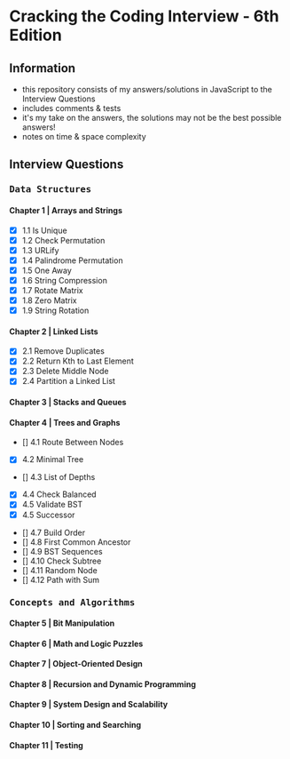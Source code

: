# Cracking the Coding Interview - 6th Edition

## Information

- this repository consists of my answers/solutions in JavaScript to the Interview Questions
- includes comments & tests
- it's my take on the answers, the solutions may not be the best possible answers!
- notes on time & space complexity

## Interview Questions

### <kbd>Data Structures</kbd>

#### Chapter 1 | Arrays and Strings

- [x] 1.1 Is Unique
- [x] 1.2 Check Permutation
- [x] 1.3 URLify
- [x] 1.4 Palindrome Permutation
- [x] 1.5 One Away
- [x] 1.6 String Compression
- [x] 1.7 Rotate Matrix
- [x] 1.8 Zero Matrix
- [x] 1.9 String Rotation

#### Chapter 2 | Linked Lists

- [x] 2.1 Remove Duplicates
- [x] 2.2 Return Kth to Last Element
- [x] 2.3 Delete Middle Node
- [x] 2.4 Partition a Linked List

#### Chapter 3 | Stacks and Queues

#### Chapter 4 | Trees and Graphs

- [] 4.1 Route Between Nodes
- [x] 4.2 Minimal Tree
- [] 4.3 List of Depths
- [x] 4.4 Check Balanced
- [x] 4.5 Validate BST
- [x] 4.5 Successor
- [] 4.7 Build Order
- [] 4.8 First Common Ancestor
- [] 4.9 BST Sequences
- [] 4.10 Check Subtree
- [] 4.11 Random Node
- [] 4.12 Path with Sum

### <kbd>Concepts and Algorithms</kbd>

#### Chapter 5 | Bit Manipulation

#### Chapter 6 | Math and Logic Puzzles

#### Chapter 7 | Object-Oriented Design

#### Chapter 8 | Recursion and Dynamic Programming

#### Chapter 9 | System Design and Scalability

#### Chapter 10 | Sorting and Searching

#### Chapter 11 | Testing
